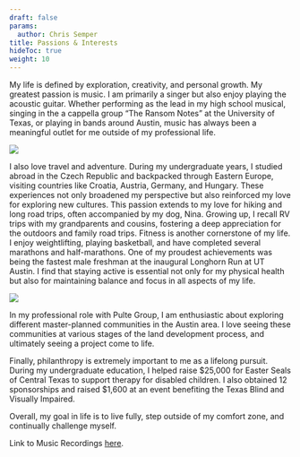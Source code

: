 ```yaml
---
draft: false
params:
  author: Chris Semper 
title: Passions & Interests 
hideToc: true
weight: 10
---
```


My life is defined by exploration, creativity, and personal growth. My greatest passion is music. I am primarily a singer but also enjoy playing the acoustic guitar. Whether performing as the lead in my high school musical, singing in the a cappella group “The Ransom Notes” at the University of Texas, or playing in bands around Austin, music has always been a meaningful outlet for me outside of my professional life.

![](https://killakam3084.github.io/semper/assets/2-dropdowns/about/2-passions-%20interests/IMG_9669.jpg)

I also love travel and adventure. During my undergraduate years, I studied abroad in the Czech Republic and backpacked through Eastern Europe, visiting countries like Croatia, Austria, Germany, and Hungary. These experiences not only broadened my perspective but also reinforced my love for exploring new cultures. This passion extends to my love for hiking and long road trips, often accompanied by my dog, Nina. Growing up, I recall RV trips with my grandparents and cousins, fostering a deep appreciation for the outdoors and family road trips.
Fitness is another cornerstone of my life. I enjoy weightlifting, playing basketball, and have completed several marathons and half-marathons. One of my proudest achievements was being the fastest male freshman at the inaugural Longhorn Run at UT Austin. I find that staying active is essential not only for my physical health but also for maintaining balance and focus in all aspects of my life.

![](https://killakam3084.github.io/semper/assets/2-dropdowns/about/2-passions-%20interests/IMG_9670.jpg)

In my professional role with Pulte Group, I am enthusiastic about exploring different master-planned communities in the Austin area. I love seeing these communities at various stages of the land development process, and ultimately seeing a project come to life.

Finally, philanthropy is extremely important to me as a lifelong pursuit. During my undergraduate education, I helped raise $25,000 for Easter Seals of Central Texas to support therapy for disabled children. I also obtained 12 sponsorships and raised $1,600 at an event benefiting the Texas Blind and Visually Impaired.

Overall, my goal in life is to live fully, step outside of my comfort zone, and continually challenge myself.

Link to Music Recordings [here](https://on.soundcloud.com/CywqFFo426eMiesz5).